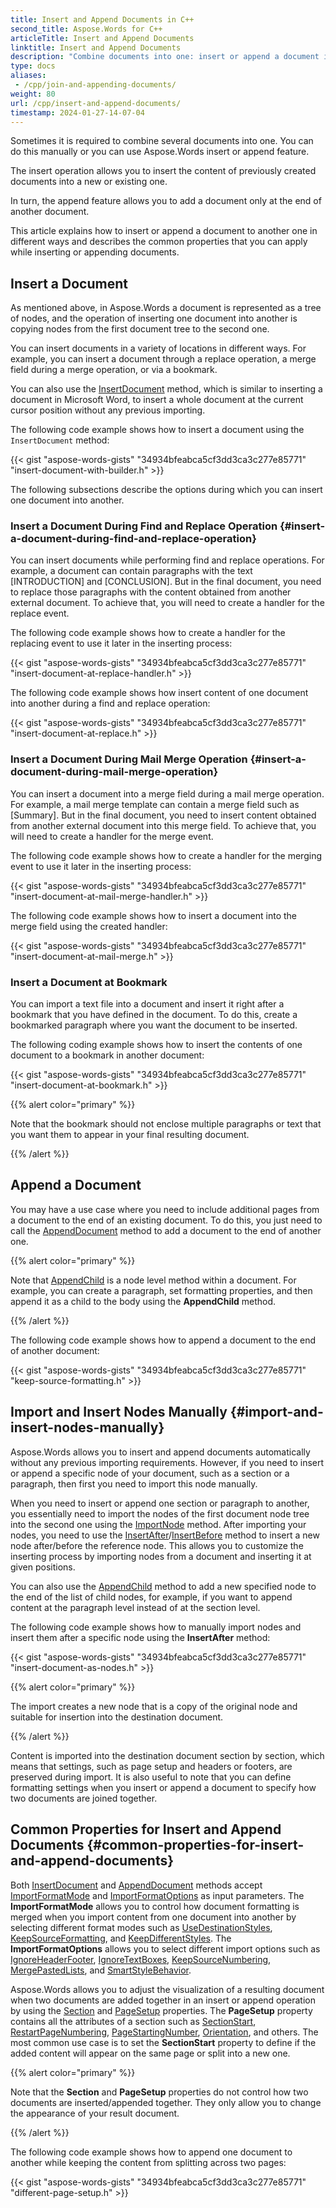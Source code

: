 ```yaml
---
title: Insert and Append Documents in C++
second_title: Aspose.Words for C++
articleTitle: Insert and Append Documents
linktitle: Insert and Append Documents
description: "Combine documents into one: insert or append a document into a new or existing one using find and replace, merge field, bookmark, or simply at the document end."
type: docs
aliases:
 - /cpp/join-and-appending-documents/
weight: 80
url: /cpp/insert-and-append-documents/
timestamp: 2024-01-27-14-07-04
---
```


Sometimes it is required to combine several documents into one. You can do this manually or you can use Aspose.Words insert or append feature.

The insert operation allows you to insert the content of previously created documents into a new or existing one.

In turn, the append feature allows you to add a document only at the end of another document.

This article explains how to insert or append a document to another one in different ways and describes the common properties that you can apply while inserting or appending documents.

## Insert a Document

As mentioned above, in Aspose.Words a document is represented as a tree of nodes, and the operation of inserting one document into another is copying nodes from the first document tree to the second one.

You can insert documents in a variety of locations in different ways. For example, you can insert a document through a replace operation, a merge field during a merge operation, or via a bookmark.

You can also use the [InsertDocument](https://reference.aspose.com/words/cpp/aspose.words/documentbuilder/insertdocument/) method, which is similar to inserting a document in Microsoft Word, to insert a whole document at the current cursor position without any previous importing.

The following code example shows how to insert a document using the `InsertDocument` method:

{{< gist "aspose-words-gists" "34934bfeabca5cf3dd3ca3c277e85771" "insert-document-with-builder.h" >}}

The following subsections describe the options during which you can insert one document into another.

### Insert a Document During Find and Replace Operation {#insert-a-document-during-find-and-replace-operation}

You can insert documents while performing find and replace operations. For example, a document can contain paragraphs with the text [INTRODUCTION] and [CONCLUSION]. But in the final document, you need to replace those paragraphs with the content obtained from another external document. To achieve that, you will need to create a handler for the replace event.

The following code example shows how to create a handler for the replacing event to use it later in the inserting process:

{{< gist "aspose-words-gists" "34934bfeabca5cf3dd3ca3c277e85771" "insert-document-at-replace-handler.h" >}}

The following code example shows how insert content of one document into another during a find and replace operation:

{{< gist "aspose-words-gists" "34934bfeabca5cf3dd3ca3c277e85771" "insert-document-at-replace.h" >}}

### Insert a Document During Mail Merge Operation {#insert-a-document-during-mail-merge-operation}

You can insert a document into a merge field during a mail merge operation. For example, a mail merge template can contain a merge field such as [Summary]. But in the final document, you need to insert content obtained from another external document into this merge field. To achieve that, you will need to create a handler for the merge event.

The following code example shows how to create a handler for the merging event to use it later in the inserting process:

{{< gist "aspose-words-gists" "34934bfeabca5cf3dd3ca3c277e85771" "insert-document-at-mail-merge-handler.h" >}}

The following code example shows how to insert a document into the merge field using the created handler:

{{< gist "aspose-words-gists" "34934bfeabca5cf3dd3ca3c277e85771" "insert-document-at-mail-merge.h" >}}

### Insert a Document at Bookmark

You can import a text file into a document and insert it right after a bookmark that you have defined in the document. To do this, create a bookmarked paragraph where you want the document to be inserted.

The following coding example shows how to insert the contents of one document to a bookmark in another document:

{{< gist "aspose-words-gists" "34934bfeabca5cf3dd3ca3c277e85771" "insert-document-at-bookmark.h" >}}

{{% alert color="primary" %}}

Note that the bookmark should not enclose multiple paragraphs or text that you want them to appear in your final resulting document.

{{% /alert %}}

## Append a Document

You may have a use case where you need to include additional pages from a document to the end of an existing document. To do this, you just need to call the [AppendDocument](https://reference.aspose.com/words/cpp/aspose.words/document/appenddocument/) method to add a document to the end of another one.

{{% alert color="primary" %}}

Note that [AppendChild](https://reference.aspose.com/words/cpp/aspose.words/compositenode/appendchild/) is a node level method within a document. For example, you can create a paragraph, set formatting properties, and then append it as a child to the body using the **AppendChild** method.

{{% /alert %}}

The following code example shows how to append a document to the end of another document:

{{< gist "aspose-words-gists" "34934bfeabca5cf3dd3ca3c277e85771" "keep-source-formatting.h" >}}

## Import and Insert Nodes Manually {#import-and-insert-nodes-manually}

Aspose.Words allows you to insert and append documents automatically without any previous importing requirements. However, if you need to insert or append a specific node of your document, such as a section or a paragraph, then first you need to import this node manually.

When you need to insert or append one section or paragraph to another, you essentially need to import the nodes of the first document node tree into the second one using the [ImportNode](https://reference.aspose.com/words/cpp/aspose.words/nodeimporter/importnode/) method. After importing your nodes, you need to use the [InsertAfter](https://reference.aspose.com/words/cpp/aspose.words/compositenode/insertafter/)/[InsertBefore](https://reference.aspose.com/words/cpp/aspose.words/compositenode/insertbefore/) method to insert a new node after/before the reference node. This allows you to customize the inserting process by importing nodes from a document and inserting it at given positions.

You can also use the [AppendChild](https://reference.aspose.com/words/cpp/aspose.words/compositenode/appendchild/) method to add a new specified node to the end of the list of child nodes, for example, if you want to append content at the paragraph level instead of at the section level.

The following code example shows how to manually import nodes and insert them after a specific node using the **InsertAfter** method:

{{< gist "aspose-words-gists" "34934bfeabca5cf3dd3ca3c277e85771" "insert-document-as-nodes.h" >}}

{{% alert color="primary" %}}

The import creates a new node that is a copy of the original node and suitable for insertion into the destination document.

{{% /alert %}}

Content is imported into the destination document section by section, which means that settings, such as page setup and headers or footers, are preserved during import. It is also useful to note that you can define formatting settings when you insert or append a document to specify how two documents are joined together.

## Common Properties for Insert and Append Documents {#common-properties-for-insert-and-append-documents}

Both [InsertDocument](https://reference.aspose.com/words/cpp/aspose.words/documentbuilder/insertdocument/) and [AppendDocument](https://apireference.codeporting.com/native/cs2cpp/namespace/system#a6b77ccd8c49df28c153be0462cdfdf49) methods accept [ImportFormatMode](https://reference.aspose.com/words/cpp/aspose.words/importformatmode/) and [ImportFormatOptions](https://reference.aspose.com/words/cpp/aspose.words/importformatoptions/) as input parameters. The **ImportFormatMode** allows you to control how document formatting is merged when you import content from one document into another by selecting different format modes such as [UseDestinationStyles](https://reference.aspose.com/words/cpp/aspose.words/importformatmode/), [KeepSourceFormatting](https://reference.aspose.com/words/cpp/aspose.words/importformatmode/), and [KeepDifferentStyles](https://reference.aspose.com/words/cpp/aspose.words/importformatmode/). The **ImportFormatOptions** allows you to select different import options such as [IgnoreHeaderFooter](https://reference.aspose.com/words/cpp/aspose.words/importformatoptions/get_ignoreheaderfooter/), [IgnoreTextBoxes](https://reference.aspose.com/words/cpp/aspose.words/importformatoptions/get_ignoretextboxes/), [KeepSourceNumbering](https://reference.aspose.com/words/cpp/aspose.words/importformatoptions/get_keepsourcenumbering/), [MergePastedLists](https://reference.aspose.com/words/cpp/aspose.words/importformatoptions/get_mergepastedlists/), and [SmartStyleBehavior](https://reference.aspose.com/words/cpp/aspose.words/importformatoptions/get_smartstylebehavior/).

Aspose.Words allows you to adjust the visualization of a resulting document when two documents are added together in an insert or append operation by using the [Section](https://reference.aspose.com/words/cpp/aspose.words/section/) and [PageSetup](https://reference.aspose.com/words/cpp/aspose.words/pagesetup) properties. The **PageSetup** property contains all the attributes of a section such as [SectionStart](https://reference.aspose.com/words/cpp/aspose.words/pagesetup/get_sectionstart/), [RestartPageNumbering](https://reference.aspose.com/words/cpp/aspose.words/pagesetup/get_restartpagenumbering/), [PageStartingNumber](https://reference.aspose.com/words/cpp/aspose.words/pagesetup/get_pagestartingnumber/), [Orientation](https://reference.aspose.com/words/cpp/aspose.words/pagesetup/get_orientation/), and others. The most common use case is to set the **SectionStart** property to define if the added content will appear on the same page or split into a new one.

{{% alert color="primary" %}}

Note that the **Section** and **PageSetup** properties do not control how two documents are inserted/appended together. They only allow you to change the appearance of your result document.

{{% /alert %}}

The following code example shows how to append one document to another while keeping the content from splitting across two pages:

{{< gist "aspose-words-gists" "34934bfeabca5cf3dd3ca3c277e85771" "different-page-setup.h" >}}
